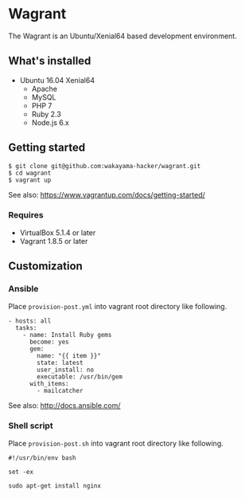 # Wagrant

The Wagrant is an Ubuntu/Xenial64 based development environment.

## What's installed

* Ubuntu 16.04 Xenial64
  * Apache
  * MySQL
  * PHP 7
  * Ruby 2.3
  * Node.js 6.x

## Getting started

```
$ git clone git@github.com:wakayama-hacker/wagrant.git
$ cd wagrant
$ vagrant up
```

See also: https://www.vagrantup.com/docs/getting-started/

### Requires

* VirtualBox 5.1.4 or later
* Vagrant 1.8.5 or later

## Customization

### Ansible

Place `provision-post.yml` into vagrant root directory like following.

```
- hosts: all
  tasks:
    - name: Install Ruby gems
      become: yes
      gem:
        name: "{{ item }}"
        state: latest
        user_install: no
        executable: /usr/bin/gem
      with_items:
        - mailcatcher
```

See also: http://docs.ansible.com/

### Shell script

Place `provision-post.sh` into vagrant root directory like following.

```
#!/usr/bin/env bash

set -ex

sudo apt-get install nginx
```
